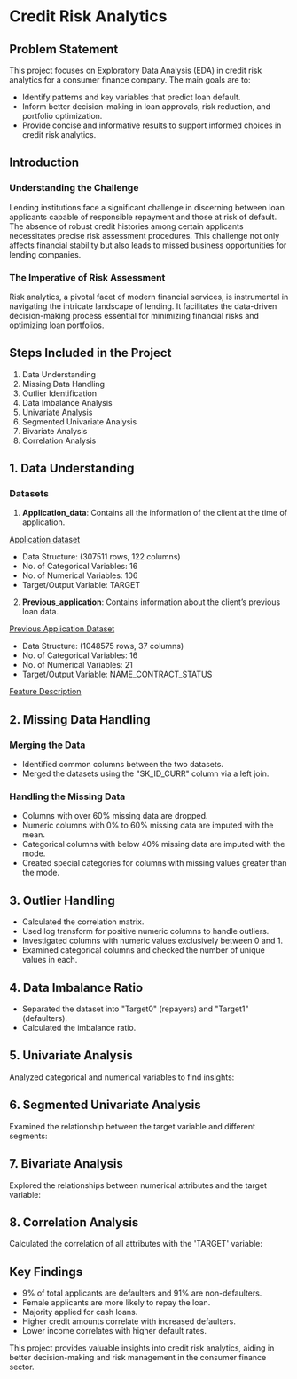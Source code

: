 # Credit Risk Analytics

## Problem Statement
This project focuses on Exploratory Data Analysis (EDA) in credit risk analytics for a consumer finance company. The main goals are to:
- Identify patterns and key variables that predict loan default.
- Inform better decision-making in loan approvals, risk reduction, and portfolio optimization.
- Provide concise and informative results to support informed choices in credit risk analytics.

## Introduction

### Understanding the Challenge
Lending institutions face a significant challenge in discerning between loan applicants capable of responsible repayment and those at risk of default. The absence of robust credit histories among certain applicants necessitates precise risk assessment procedures. This challenge not only affects financial stability but also leads to missed business opportunities for lending companies.

### The Imperative of Risk Assessment
Risk analytics, a pivotal facet of modern financial services, is instrumental in navigating the intricate landscape of lending. It facilitates the data-driven decision-making process essential for minimizing financial risks and optimizing loan portfolios.

## Steps Included in the Project
1. Data Understanding
2. Missing Data Handling
3. Outlier Identification
4. Data Imbalance Analysis
5. Univariate Analysis
6. Segmented Univariate Analysis
7. Bivariate Analysis
8. Correlation Analysis

## 1. Data Understanding
### Datasets
1. **Application_data**: Contains all the information of the client at the time of application.

[Application dataset](https://drive.google.com/file/d/11Skr1Nby-tubrIZz9amOknrunepdOBc0/view?usp=drive_link)

   - Data Structure: (307511 rows, 122 columns)
   - No. of Categorical Variables: 16
   - No. of Numerical Variables: 106
   - Target/Output Variable: TARGET

2. **Previous_application**: Contains information about the client’s previous loan data.

[Previous Application Dataset](https://drive.google.com/file/d/1wWwmPF0cStJvV1qRpBsGTX27B0NqkLuh/view?usp=drive_link)

   - Data Structure: (1048575 rows, 37 columns)
   - No. of Categorical Variables: 16
   - No. of Numerical Variables: 21
   - Target/Output Variable: NAME_CONTRACT_STATUS

[Feature Description](https://drive.google.com/file/d/1eIe-x7jCA419PB4YwpQZ-6EhHC0CPGdM/view?usp=drive_link)

## 2. Missing Data Handling
### Merging the Data
- Identified common columns between the two datasets.
- Merged the datasets using the "SK_ID_CURR" column via a left join.

### Handling the Missing Data
- Columns with over 60% missing data are dropped.
- Numeric columns with 0% to 60% missing data are imputed with the mean.
- Categorical columns with below 40% missing data are imputed with the mode.
- Created special categories for columns with missing values greater than the mode.

## 3. Outlier Handling
- Calculated the correlation matrix.
- Used log transform for positive numeric columns to handle outliers.
- Investigated columns with numeric values exclusively between 0 and 1.
- Examined categorical columns and checked the number of unique values in each.

## 4. Data Imbalance Ratio
- Separated the dataset into "Target0" (repayers) and "Target1" (defaulters).
- Calculated the imbalance ratio.

## 5. Univariate Analysis
Analyzed categorical and numerical variables to find insights:

## 6. Segmented Univariate Analysis
Examined the relationship between the target variable and different segments:

## 7. Bivariate Analysis
Explored the relationships between numerical attributes and the target variable:

## 8. Correlation Analysis
Calculated the correlation of all attributes with the 'TARGET' variable:

## Key Findings
- 9% of total applicants are defaulters and 91% are non-defaulters.
- Female applicants are more likely to repay the loan.
- Majority applied for cash loans.
- Higher credit amounts correlate with increased defaulters.
- Lower income correlates with higher default rates.

This project provides valuable insights into credit risk analytics, aiding in better decision-making and risk management in the consumer finance sector.
